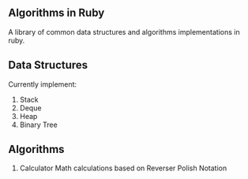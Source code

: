 ## Algorithms in Ruby

A library of common data structures and algorithms implementations in ruby.

## Data Structures

Currently implement:

1. Stack
2. Deque
3. Heap
4. Binary Tree

## Algorithms

1. Calculator
  Math calculations based on Reverser Polish Notation
